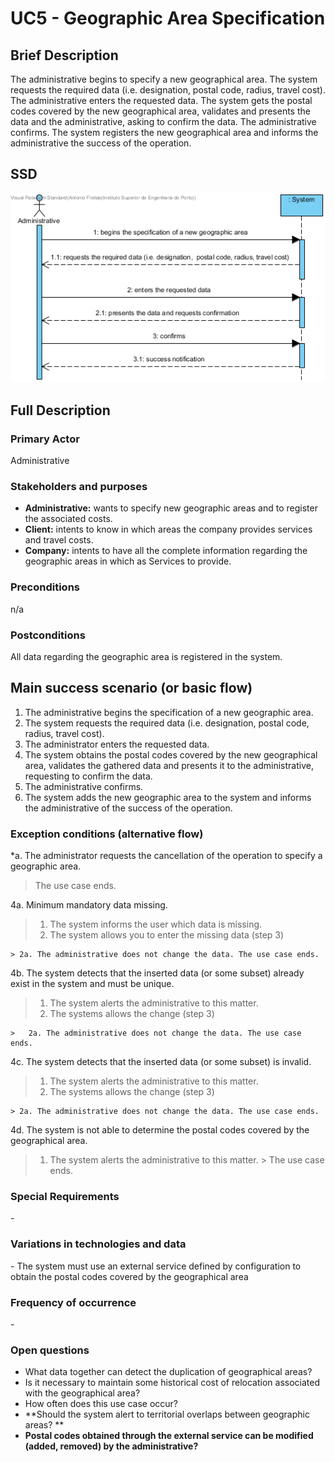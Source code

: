 # UC5 - Geographic Area Specification

## Brief Description

The administrative begins to specify a new geographical area. The system requests the required data (i.e. designation, postal code, radius, travel cost). The administrative enters the requested data. The system gets the postal codes covered by the new geographical area, validates and presents the data and the administrative, asking to confirm the data. The administrative confirms. The system registers the new geographical area and informs the administrative the success of the operation.


## SSD
![SSD_UC5_IT2.png](SSD_UC5_IT2.png)

## Full Description

### Primary Actor

Administrative

### Stakeholders and purposes
* **Administrative:** wants to specify new geographic areas and to register the associated costs.
* **Client:** intents to know in which areas the company provides services and travel costs.
* **Company:** intents to have all the complete information regarding the geographic areas in which as Services to provide.


### Preconditions
n/a

### Postconditions
All data regarding the geographic area is registered in the system.

## Main success scenario (or basic flow)

1. The administrative begins the specification of a new geographic area.
2. The system requests the required data (i.e. designation,  postal code, radius, travel cost).
3. The administrator enters the requested data.
4. The system obtains the postal codes covered by the new geographical area, validates the gathered data and presents it to the administrative, requesting to confirm the data.
5. The administrative confirms.
6. The system adds the new geographic area to the system and informs the administrative of the success of the operation.


### Exception conditions (alternative flow)

*a. The administrator requests the cancellation of the operation to specify a geographic area.

> The use case ends.

4a. Minimum mandatory data missing.
> 1. The system informs the user which data is missing.
> 2. The system allows you to enter the missing data (step 3)
>
	> 2a. The administrative does not change the data. The use case ends.

4b. The system detects that the inserted data (or some subset) already exist in the system and must be unique.
>	1. The system alerts the administrative to this matter.
>	2. The systems allows the change (step 3)
>
	>	2a. The administrative does not change the data. The use case ends.

4c.  The system detects that the inserted data (or some subset) is invalid.
> 1. The system alerts the administrative to this matter.
> 2. The systems allows the change (step 3)
>
	> 2a. The administrative does not change the data. The use case ends.

4d. The system is not able to determine the postal codes covered by the geographical area.
> 1. The system alerts the administrative to this matter.
	> The use case ends.

### Special Requirements
\-

### Variations in technologies and data
\-
The system must use an external service defined by configuration to obtain the postal codes covered by the geographical area

### Frequency of occurrence
\-

### Open questions

* What data together can detect the duplication of geographical areas?
* Is it necessary to maintain some historical cost of relocation associated with the geographical area?
* How often does this use case occur?
* **Should the system alert to territorial overlaps between geographic areas? **
* **Postal codes obtained through the external service can be modified (added, removed) by the administrative?**
